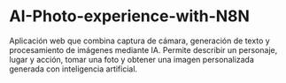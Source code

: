 # AI-Photo-experience-with-N8N
Aplicación web que combina captura de cámara, generación de texto y procesamiento de imágenes mediante IA. Permite describir un personaje, lugar y acción, tomar una foto y obtener una imagen personalizada generada con inteligencia artificial.
